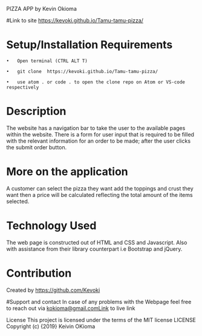 

PIZZA APP
by Kevin Okioma

#Link to site
https://kevoki.github.io/Tamu-tamu-pizza/


# Setup/Installation Requirements
    •	Open terminal (CTRL ALT T)

    •	git clone  https://kevoki.github.io/Tamu-tamu-pizza/

    •	use atom . or code . to open the clone repo on Atom or VS-code respectively

# Description
The website has a navigation bar to take the user to the available pages within the website.
There is a form for user input that is required to be filled with the relevant information for an order to be made; after the user clicks the submit order button.

# More on the application
A customer can select the pizza they want add the toppings and crust they want then a price will be calculated reflecting the total amount of the items selected.

# Technology Used
The web page is constructed out of HTML and CSS and Javascript. Also with assistance from their library counterpart i.e Bootstrap and jQuery.

# Contribution
Created by https://github.com/Kevoki  

#Support and contact
In case of any problems with the Webpage feel free to reach out via 
kokioma@gmail.comLink to live link

License This project is licensed under the terms of the MIT license
LICENSE
Copyright (c) {2019} Keivin OKioma
